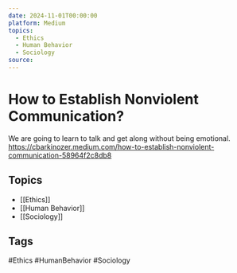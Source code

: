 ```yaml
---
date: 2024-11-01T00:00:00
platform: Medium
topics:
  - Ethics
  - Human Behavior
  - Sociology
source: 
---
```

# How to Establish Nonviolent Communication?

We are going to learn to talk and get along without being emotional. https://cbarkinozer.medium.com/how-to-establish-nonviolent-communication-58964f2c8db8

## Topics
- [[Ethics]]
- [[Human Behavior]]
- [[Sociology]]

## Tags
#Ethics #HumanBehavior #Sociology